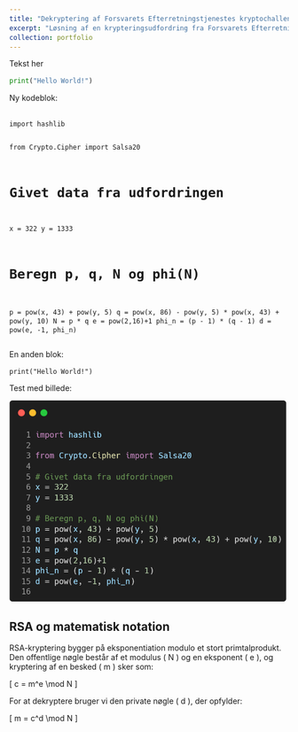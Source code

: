 ```yaml
---
title: "Dekryptering af Forsvarets Efterretningstjenestes kryptochallenge (2023)"
excerpt: "Løsning af en krypteringsudfordring fra Forsvarets Efterretningstjeneste ved hjælp af RSA og stream cipher (Salsa20). Opgaven krævede analyse af kryptografiske hints og dekryptering af en skjult besked<br/><img src='/images/fe_krypto_artikel.jpg' width='500' height='300'>"
collection: portfolio
---
```



Tekst her
```python
print("Hello World!")
```

Ny kodeblok:

<div class="code-container">
    <div class="code-header">
        <div class="circle red"></div>
        <div class="circle yellow"></div>
        <div class="circle green"></div>
    </div>
    <pre><code class="language-python">
import hashlib

from Crypto.Cipher import Salsa20

# Givet data fra udfordringen
x = 322
y = 1333

# Beregn p, q, N og phi(N)
p = pow(x, 43) + pow(y, 5)
q = pow(x, 86) - pow(y, 5) * pow(x, 43) + pow(y, 10)
N = p * q
e = pow(2,16)+1
phi_n = (p - 1) * (q - 1)
d = pow(e, -1, phi_n)
    </code></pre>
</div>



En anden blok:

<div class="code-container">
    <div class="code-header">
        <div class="circle red"></div>
        <div class="circle yellow"></div>
        <div class="circle green"></div>
    </div>
    <pre class="language-python"><code class="language-python">print("Hello World!")</code></pre>
</div>

Test med billede:

<img src="/images/code_example_fe.png" alt="En kodeblok" width="500">


## RSA og matematisk notation

RSA-kryptering bygger på eksponentiation modulo et stort primtalprodukt.  
Den offentlige nøgle består af et modulus \( N \) og en eksponent \( e \), og kryptering af en besked \( m \) sker som:

\[
c = m^e \mod N
\]

For at dekryptere bruger vi den private nøgle \( d \), der opfylder:

\[
m = c^d \mod N
\]
